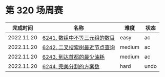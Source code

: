 # 第 320 场周赛

**完成时间**|**名称**|**难度**|**状态**
------------|--------|--------|--------
2022.11.20|[6241. 数组中不等三元组的数目](./6241.%20数组中不等三元组的数目)|easy|ac
2022.11.20|[6242. 二叉搜索树最近节点查询](./6242.%20二叉搜索树最近节点查询)|medium|ac
2022.11.20|[6243. 到达首都的最少油耗](./6243.%20到达首都的最少油耗)|medium|ac
2022.11.20|[6244. 完美分割的方案数](./6244.%20完美分割的方案数)|hard|undo
